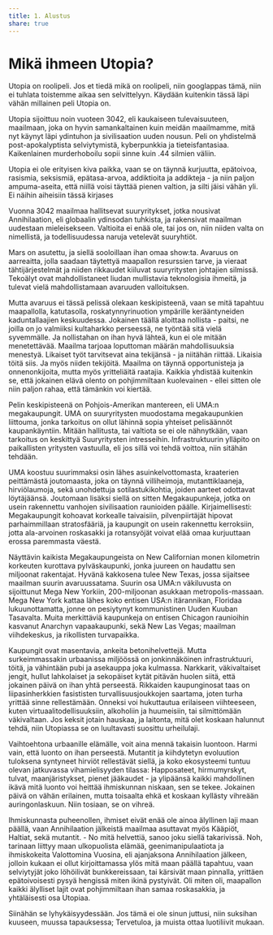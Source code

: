 ```yaml
---
title: 1. Alustus
share: true
---
```

# Mikä ihmeen Utopia?

Utopia on roolipeli. Jos et tiedä mikä on roolipeli, niin googlappas tämä, niin ei tuhlata toistemme aikaa sen selvittelyyn. Käydään kuitenkin tässä läpi vähän millainen peli Utopia on.

Utopia sijoittuu noin vuoteen 3042, eli kaukaiseen tulevaisuuteen, maailmaan, joka on hyvin samankaltainen kuin meidän maailmamme, mitä nyt käynyt läpi ydintuhon ja sivilisaation uuden nousun. Peli on yhdistelmä post-apokalyptista selviytymistä, kyberpunkkia ja tieteisfantasiaa. Kaikenlainen murderhoboilu sopii sinne kuin .44 silmien väliin.

Utopia ei ole erityisen kiva paikka, vaan se on täynnä kurjuutta, epätoivoa, rasismia, seksismiä, epätasa-arvoa, addiktioita ja addikteja - ja niin paljon ampuma-aseita, että niillä voisi täyttää pienen valtion, ja silti jäisi vähän yli. Ei näihin aiheisiin tässä kirjases

Vuonna 3042 maailmaa hallitsevat suuryritykset, jotka nousivat Annihilaation, eli globaalin ydinsodan tuhkista, ja rakensivat maailman uudestaan mieleisekseen. Valtioita ei enää ole, tai jos on, niin niiden valta on nimellistä, ja todellisuudessa naruja vetelevät suuryhtiöt.

Mars on asutettu, ja siellä sooloillaan ihan omaa show:ta. Avaruus on aarreaitta, jolla saadaan täytettyä maapallon resurssien tarve, ja vieraat tähtijärjestelmät ja niiden rikkaudet kiiluvat suuryritysten johtajien silmissä. Tekoälyt ovat mahdollistaneet liudan mullistavia teknologisia ihmeitä, ja tulevat vielä mahdollistamaan avaruuden valloituksen.

Mutta avaruus ei tässä pelissä olekaan keskipisteenä, vaan se mitä tapahtuu maapallolla, katutasolla, roskatynnyrinuotion ympärille kerääntyneiden kaduntallaajien keskuudessa. Jokainen täällä aloittaa nollista - paitsi, ne joilla on jo valmiiksi kultaharkko perseessä, ne työntää sitä vielä syvemmälle. Ja nollistahan on ihan hyvä lähteä, kun ei ole mitään menetettävää. Maailma tarjoaa loputtoman määrän mahdollisuuksia menestyä. Likaiset työt tarvitsevat aina tekijänsä - ja niitähän riittää. Likaisia töitä siis. Ja myös niiden tekijöitä. Maailma on täynnä opportunisteja ja onnenonkijoita, mutta myös yritteliäitä raatajia. Kaikkia yhdistää kuitenkin se, että jokainen elävä olento on pohjimmiltaan kuolevainen - ellei sitten ole niin paljon rahaa, että tämänkin voi kiertää.

Pelin keskipisteenä on Pohjois-Amerikan mantereen, eli UMA:n megakaupungit. UMA on suuryritysten muodostama megakaupunkien liittouma, jonka tarkoitus on ollut lähinnä sopia yhteiset pelisäännöt kaupankäyntiin. Mitään hallitusta, tai valtiota se ei ole nähnytkään, vaan tarkoitus on keskittyä Suuryritysten intresseihin. Infrastruktuurin ylläpito on paikallisten yritysten vastuulla, eli jos sillä voi tehdä voittoa, niin sitähän tehdään.

UMA koostuu suurimmaksi osin lähes asuinkelvottomasta, kraaterien peittämästä joutomaasta, joka on täynnä villiheimoja, mutanttiklaaneja, hirviölaumoja, sekä unohdettuja sotilastukikohtia, joiden aarteet odottavat löytäjäänsä. Joutomaan lisäksi siellä on sitten Megakaupunkeja, jotka on usein rakennettu vanhojen sivilisaation raunioiden päälle. Kirjaimellisesti: Megakaupungit kohoavat korkealle taivaisiin, pilvenpiirtäjät hipovat parhaimmillaan stratosfääriä, ja kaupungit on usein rakennettu kerroksiin, jotta ala-arvoinen roskasakki ja rotansyöjät voivat elää omaa kurjuuttaan erossa paremmasta väestä.

Näyttävin kaikista Megakaupungeista on New Californian monen kilometrin korkeuten kurottava pylväskaupunki, jonka juureen on haudattu sen miljoonat rakentajat. Hyvänä kakkosena tulee New Texas, jossa sijaitsee maailman suurin avaruussatama. Suurin osa UMA:n väkiluvusta on sijoittunut Mega New Yorkiin, 200-miljoonan asukkaan metropolis-massaan. Mega New York kattaa lähes koko entisen USA:n itärannikan, Floridaa lukuunottamatta, jonne on pesiytynyt kommunistinen Uuden Kuuban Tasavalta. Muita merkittäviä kaupunkeja on entisen Chicagon raunioihin kasvanut Anarchyn vapaakaupunki, sekä New Las Vegas; maailman viihdekeskus, ja rikollisten turvapaikka.

Kaupungit ovat masentavia, ankeita betonihelvettejä. Mutta surkeimmassakin urbaanissa miljöössä on jonkinnäköinen infrastruktuuri, töitä, ja vähintään pubi ja asekauppa joka kulmassa. Narkkarit, väkivaltaiset jengit, hullut lahkolaiset ja sekopäiset kytät pitävän huolen siitä, että jokainen päivä on ihan yhtä perseestä. Rikkaiden kaupunginosat taas on liipasinherkkien fasististen turvallisuusjoukkojen saartama, joten turha yrittää sinne rellestämään. Onneksi voi hukuttautua erilaiseen viihteeseen, kuten virtuaalitodellisuuksiin, alkoholiin ja huumeisiin, tai silmittömään väkivaltaan. Jos keksit jotain hauskaa, ja laitonta, mitä olet koskaan halunnut tehdä, niin Utopiassa se on luultavasti suosittu urheilulaji.

Vaihtoehtona urbaanille elämälle, voit aina mennä takaisin luontoon. Harmi vain, että luonto on ihan perseestä. Mutantit ja kiihdytetyn evoluution tuloksena syntyneet hirviöt rellestävät siellä, ja koko ekosysteemi tuntuu olevan jatkuvassa vihamielisyyden tilassa: Happosateet, hirmumyrskyt, tulvat, maanjäristykset, pienet jääkaudet - ja ylipäänsä kaikki mahdollinen ikävä mitä luonto voi heittää ihmiskunnan niskaan, sen se tekee. Jokainen päivä on vähän erilainen, mutta toisaalta ehkä et koskaan kyllästy vihreään auringonlaskuun. Niin tosiaan, se on vihreä.

Ihmiskunnasta puheenollen, ihmiset eivät enää ole ainoa älyllinen laji maan päällä, vaan Annihilaation jälkeistä maailmaa asuttavat myös Kääpiöt, Haltiat, sekä mutantit. - No mitä helvettiä, sanoo joku siellä takarivissä. Noh, tarinaan liittyy maan ulkopuolista elämää, geenimanipulaatiota ja ihmiskokeita Valottomina Vuosina, eli ajanjaksona Annihilaation jälkeen, jolloin kukaan ei ollut kirjoittamassa ylös mitä maan päällä tapahtuu, vaan selviytyjät joko löhöilivät bunkkereissaan, tai kärsivät maan pinnalla, yrittäen epätoivoisesti pysyä hengissä miten ikinä pystyivät. Oli miten oli, maapallon kaikki älylliset lajit ovat pohjimmiltaan ihan samaa roskasakkia, ja yhtäläisesti osa Utopiaa.

Siinähän se lyhykäisyydessään. Jos tämä ei ole sinun juttusi, niin suksihan kuuseen, muussa tapauksessa; Tervetuloa, ja muista ottaa luotiliivit mukaan.
